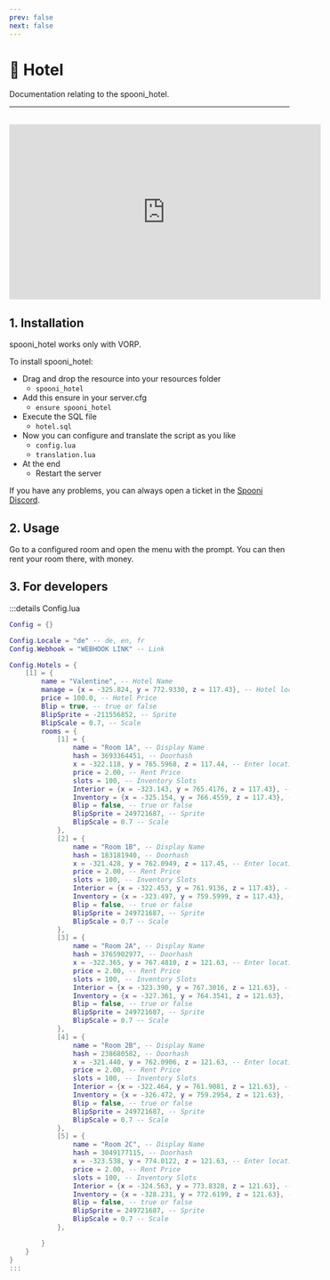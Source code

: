 ```yaml
---
prev: false
next: false
---
```


# 🏨 Hotel
Documentation relating to the spooni_hotel.

___
<br>
<iframe width="560" height="315" src="https://www.youtube.com/embed/link" frameborder="0" allow="accelerometer; autoplay; clipboard-write; encrypted-media; gyroscope; picture-in-picture; web-share" allowfullscreen></iframe>

## 1. Installation
spooni_hotel works only with VORP. 

To install spooni_hotel:
- Drag and drop the resource into your resources folder
  - `spooni_hotel`
- Add this ensure in your server.cfg
  - `ensure spooni_hotel`
- Execute the SQL file
  - `hotel.sql`
- Now you can configure and translate the script as you like
  - `config.lua`
  - `translation.lua`
- At the end
  - Restart the server

If you have any problems, you can always open a ticket in the [Spooni Discord](https://discord.gg/spooni).

## 2. Usage
Go to a configured room and open the menu with the prompt. You can then rent your room there, with money.

## 3. For developers

:::details Config.lua
```lua
Config = {}

Config.Locale = "de" -- de, en, fr
Config.Webhook = "WEBHOOK LINK" -- Link

Config.Hotels = {
    [1] = {
        name = "Valentine", -- Hotel Name
        manage = {x = -325.824, y = 772.9330, z = 117.43}, -- Hotel location
        price = 100.0, -- Hotel Price
        Blip = true, -- true or false
        BlipSprite = -211556852, -- Sprite
        BlipScale = 0.7, -- Scale
        rooms = {
            [1] = {
                name = "Room 1A", -- Display Name
                hash = 3693364451, -- Doorhash
                x = -322.118, y = 765.5968, z = 117.44, -- Enter location
                price = 2.00, -- Rent Price
                slots = 100, -- Inventory Slots
                Interior = {x = -323.143, y = 765.4176, z = 117.43}, -- Exit location
                Inventory = {x = -325.154, y = 766.4559, z = 117.43}, -- Inventory location
                Blip = false, -- true or false
                BlipSprite = 249721687, -- Sprite
                BlipScale = 0.7 -- Scale
            },
            [2] = {
                name = "Room 1B", -- Display Name
                hash = 183181940, -- Doorhash
                x = -321.428, y = 762.0949, z = 117.45, -- Enter location
                price = 2.00, -- Rent Price
                slots = 100, -- Inventory Slots
                Interior = {x = -322.453, y = 761.9136, z = 117.43}, -- Exit location
                Inventory = {x = -323.497, y = 759.5999, z = 117.43}, -- Inventory location
                Blip = false, -- true or false
                BlipSprite = 249721687, -- Sprite
                BlipScale = 0.7 -- Scale
            },
            [3] = {
                name = "Room 2A", -- Display Name
                hash = 3765902977, -- Doorhash
                x = -322.365, y = 767.4810, z = 121.63, -- Enter location
                price = 2.00, -- Rent Price
                slots = 100, -- Inventory Slots
                Interior = {x = -323.390, y = 767.3016, z = 121.63}, -- Exit location
                Inventory = {x = -327.361, y = 764.3541, z = 121.63}, -- Inventory location
                Blip = false, -- true or false
                BlipSprite = 249721687, -- Sprite
                BlipScale = 0.7 -- Scale
            },
            [4] = {
                name = "Room 2B", -- Display Name
                hash = 238680582, -- Doorhash
                x = -321.440, y = 762.0906, z = 121.63, -- Enter location
                price = 2.00, -- Rent Price
                slots = 100, -- Inventory Slots
                Interior = {x = -322.464, y = 761.9081, z = 121.63}, -- Exit location
                Inventory = {x = -326.472, y = 759.2954, z = 121.63}, -- Inventory location
                Blip = false, -- true or false
                BlipSprite = 249721687, -- Sprite
                BlipScale = 0.7 -- Scale
            },
            [5] = {
                name = "Room 2C", -- Display Name
                hash = 3049177115, -- Doorhash
                x = -323.538, y = 774.0122, z = 121.63, -- Enter location
                price = 2.00, -- Rent Price
                slots = 100, -- Inventory Slots
                Interior = {x = -324.563, y = 773.8328, z = 121.63}, -- Exit location
                Inventory = {x = -328.231, y = 772.6199, z = 121.63}, -- Inventory location
                Blip = false, -- true or false
                BlipSprite = 249721687, -- Sprite
                BlipScale = 0.7 -- Scale
            },

        }
    }
}
:::
